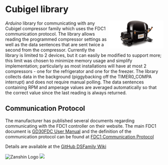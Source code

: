 # Cubigel library
<img src="https://github.com/SV-Zanshin/Cubigel/blob/master/Images/HuayiCompressor.png" width="175" align="right"/> *Arduino* library for communicating with any Cubigel compressor family which uses the FDC1 communication protocol. The library allows reading the programmed compressor settings as well as the data sentences that are sent twice a second from the compressor.
Currently the library is limited to 2 devices, but it can easily be modified to support more; this limit was chosen to minimize memory usage and simplify implementation; particularly as most installations will have at most 2 compressors - one for the refrigerator and one for the freezer.
The library collects data in the background (piggybacking off the TIMER0_COMPA interrupt) and does not require manual polling. The data sentences containing RPM and amperage values are averaged automatically so that the correct value since the last reading is always returned.

## Communication Protocol
The manufacturer has published several documents regarding communicating with the FDC1 controller on their website. The main FDC1 document is [GD30FDC User Manual](www.huayicompressor.es/phocadownload/user-manuals/user_manual_gd30fdc.pdf) and the definition of the communication protocol can be found at [FDC1 Communication Protocol](https://www.sv-zanshin.com/r/manuals/cubigel_fdc1_communication_protocol.pdf)

Details are available at the [GitHub DSFamily Wiki](https://github.com/SV-Zanshin/Cubigel/wiki)


![Zanshin Logo](https://www.sv-zanshin.com/images/gif/zanshinkanjitiny.gif) <img src="https://www.sv-zanshin.com/images/gif/zanshintext.gif" width="75"/>
